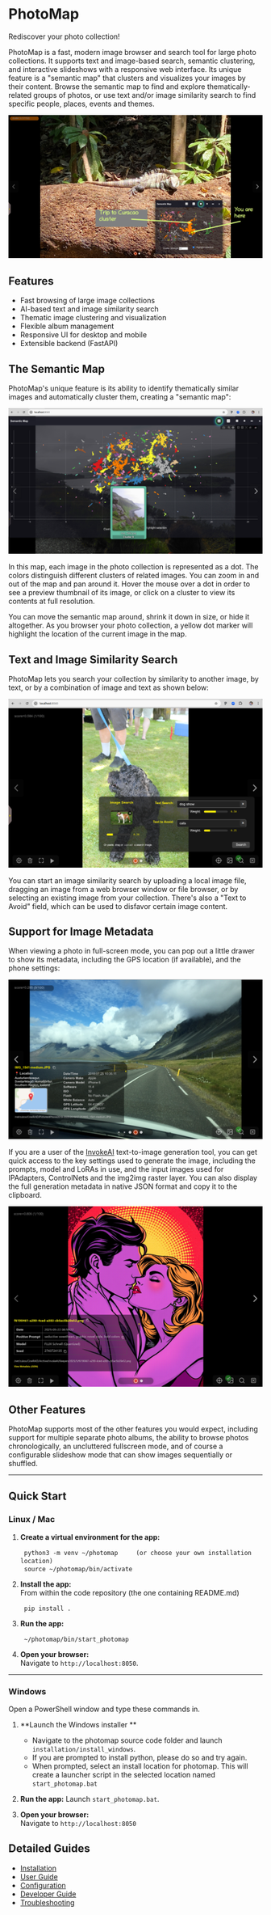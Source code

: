 # PhotoMap

Rediscover your photo collection!

PhotoMap is a fast, modern image browser and search tool for large photo collections. It supports text and image-based search, semantic clustering, and interactive slideshows with a responsive web interface. Its unique feature is a "semantic map" that clusters and visualizes your images by their content. Browse the semantic map to find and explore thematically-related groups of photos, or use text and/or image similarity search to find specific people, places, events and themes.

<img src="docs/img/photomap_slide_with_semantic_map.png" alt="Overview of UI" class="img-hover-zoom">

## Features
- Fast browsing of large image collections
- AI-based text and image similarity search
- Thematic image clustering and visualization
- Flexible album management
- Responsive UI for desktop and mobile
- Extensible backend (FastAPI)

## The Semantic Map

PhotoMap's unique feature is its ability to identify thematically similar images and automatically cluster them, creating a "semantic map":

<img src="docs/img/photomap_big_semantic_map.png" alt="Big Semantic Map" class="img-hover-zoom">

In this map, each image in the photo collection is represented as a dot. The colors distinguish different clusters of related images. You can zoom in and out of the map and pan around it. Hover the mouse over a dot in order to see a preview thumbnail of its image, or click on a cluster to view its contents at full resolution.

You can move the semantic map around, shrink it down in size, or hide it altogether. As you browser your photo collection, a yellow dot marker will highlight the location of the current image in the map.

## Text and Image Similarity Search

PhotoMap lets you search your collection by similarity to another image, by text, or by a combination of image and text as shown below:

<img src="docs/img/photomap_search_interface.png" alt="Big Semantic Map" class="img-hover-zoom">

You can start an image similarity search by uploading a local image file, dragging an image from a web browser window or file browser, or by selecting an existing image from your collection. There's also a "Text to Avoid" field, which can be used to disfavor certain image content.

## Support for Image Metadata

When viewing a photo in full-screen mode, you can pop out a little drawer to show its metadata, including the GPS location (if available), and the phone settings:

<img src="docs/img/photomap_metadata.png" alt="Image Metadata" class="img-hover-zoom">

If you are a user of the [InvokeAI](https://github.com/invoke-ai/InvokeAI) text-to-image generation tool, you can get quick access to the key settings used to generate the image, including the prompts, model and LoRAs in use, and the input images used for IPAdapters, ControlNets and the img2img raster layer. You can also display the full generation metadata in native JSON format and copy it to the clipboard.

<img src="docs/img/photomap_invokeai.png" alt="InvokeAI Metadata" class="img-hover-zoom">

## Other Features

PhotoMap supports most of the other features you would expect, including support for multiple separate photo albums, the ability to browse photos chronologically, an uncluttered fullscreen mode, and of course a configurable slideshow mode that can show images sequentially or shuffled.

---

## Quick Start

### Linux / Mac

1. **Create a virtual environment for the app:**

        python3 -m venv ~/photomap     (or choose your own installation location)
        source ~/photomap/bin/activate

2. **Install the app:**  
   From within the code repository (the one containing README.md)

        pip install .

3. **Run the app:**

        ~/photomap/bin/start_photomap

4. **Open your browser:**  
   Navigate to `http://localhost:8050`.

---

### Windows

Open a PowerShell window and type these commands in.

1. **Launch the Windows installer **
    - Navigate to the photomap source code folder and launch `installation/install_windows`.
    - If you are prompted to install python, please do so and try again. 
    - When prompted, select an install location for photomap. This will create a launcher script in the selected location named `start_photomap.bat`

3. **Run the app:**
    Launch `start_photomap.bat`.

4. **Open your browser:**  
   Navigate to `http://localhost:8050`

## Detailed Guides
- [Installation](installation.md)
- [User Guide](user-guide/basic-usage.md)
- [Configuration](configuration.md)
- [Developer Guide](developer/architecture.md)
- [Troubleshooting](troubleshooting.md)

